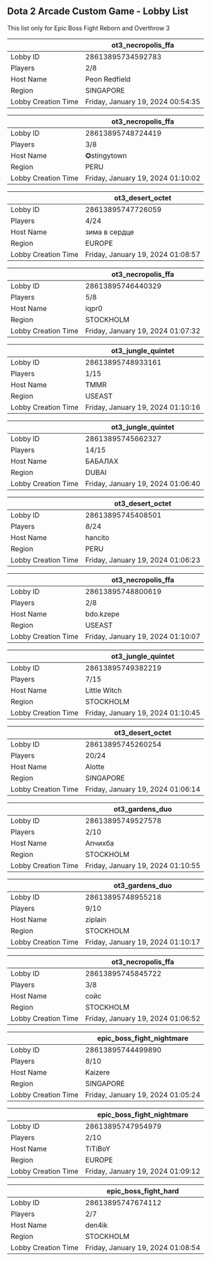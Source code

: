 ## Dota 2 Arcade Custom Game - Lobby List

This list only for Epic Boss Fight Reborn and Overthrow 3

|  | ot3_necropolis_ffa |
| ------ | ------ |
| Lobby ID | 28613895734592783 |
| Players | 2/8 |
| Host Name | Peon Redfield |
| Region | SINGAPORE |
| Lobby Creation Time | Friday, January 19, 2024 00:54:35 |


|  | ot3_necropolis_ffa |
| ------ | ------ |
| Lobby ID | 28613895748724419 |
| Players | 3/8 |
| Host Name | ✪stingytown |
| Region | PERU |
| Lobby Creation Time | Friday, January 19, 2024 01:10:02 |


|  | ot3_desert_octet |
| ------ | ------ |
| Lobby ID | 28613895747726059 |
| Players | 4/24 |
| Host Name | зима в сердце |
| Region | EUROPE |
| Lobby Creation Time | Friday, January 19, 2024 01:08:57 |


|  | ot3_necropolis_ffa |
| ------ | ------ |
| Lobby ID | 28613895746440329 |
| Players | 5/8 |
| Host Name | iqpr0 |
| Region | STOCKHOLM |
| Lobby Creation Time | Friday, January 19, 2024 01:07:32 |


|  | ot3_jungle_quintet |
| ------ | ------ |
| Lobby ID | 28613895748933161 |
| Players | 1/15 |
| Host Name | TMMR |
| Region | USEAST |
| Lobby Creation Time | Friday, January 19, 2024 01:10:16 |


|  | ot3_jungle_quintet |
| ------ | ------ |
| Lobby ID | 28613895745662327 |
| Players | 14/15 |
| Host Name | БАБАЛАХ |
| Region | DUBAI |
| Lobby Creation Time | Friday, January 19, 2024 01:06:40 |


|  | ot3_desert_octet |
| ------ | ------ |
| Lobby ID | 28613895745408501 |
| Players | 8/24 |
| Host Name | hancito |
| Region | PERU |
| Lobby Creation Time | Friday, January 19, 2024 01:06:23 |


|  | ot3_necropolis_ffa |
| ------ | ------ |
| Lobby ID | 28613895748800619 |
| Players | 2/8 |
| Host Name | bdo.kzepe |
| Region | USEAST |
| Lobby Creation Time | Friday, January 19, 2024 01:10:07 |


|  | ot3_jungle_quintet |
| ------ | ------ |
| Lobby ID | 28613895749382219 |
| Players | 7/15 |
| Host Name | Little Witch |
| Region | STOCKHOLM |
| Lobby Creation Time | Friday, January 19, 2024 01:10:45 |


|  | ot3_desert_octet |
| ------ | ------ |
| Lobby ID | 28613895745260254 |
| Players | 20/24 |
| Host Name | Alotte |
| Region | SINGAPORE |
| Lobby Creation Time | Friday, January 19, 2024 01:06:14 |


|  | ot3_gardens_duo |
| ------ | ------ |
| Lobby ID | 28613895749527578 |
| Players | 2/10 |
| Host Name | Апчихба |
| Region | STOCKHOLM |
| Lobby Creation Time | Friday, January 19, 2024 01:10:55 |


|  | ot3_gardens_duo |
| ------ | ------ |
| Lobby ID | 28613895748955218 |
| Players | 9/10 |
| Host Name | ziplain |
| Region | STOCKHOLM |
| Lobby Creation Time | Friday, January 19, 2024 01:10:17 |


|  | ot3_necropolis_ffa |
| ------ | ------ |
| Lobby ID | 28613895745845722 |
| Players | 3/8 |
| Host Name | сойс |
| Region | STOCKHOLM |
| Lobby Creation Time | Friday, January 19, 2024 01:06:52 |


|  | epic_boss_fight_nightmare |
| ------ | ------ |
| Lobby ID | 28613895744499890 |
| Players | 8/10 |
| Host Name | Kaizere |
| Region | SINGAPORE |
| Lobby Creation Time | Friday, January 19, 2024 01:05:24 |


|  | epic_boss_fight_nightmare |
| ------ | ------ |
| Lobby ID | 28613895747954979 |
| Players | 2/10 |
| Host Name | TiTiBoY |
| Region | EUROPE |
| Lobby Creation Time | Friday, January 19, 2024 01:09:12 |


|  | epic_boss_fight_hard |
| ------ | ------ |
| Lobby ID | 28613895747674112 |
| Players | 2/7 |
| Host Name | den4ik |
| Region | STOCKHOLM |
| Lobby Creation Time | Friday, January 19, 2024 01:08:54 |


